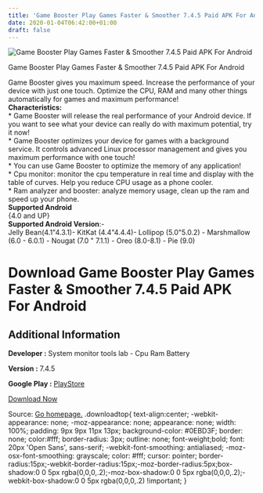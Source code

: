 ```yaml
---
title: 'Game Booster Play Games Faster & Smoother 7.4.5 Paid APK For Android'
date: 2020-01-04T06:42:00+01:00
draft: false
---
```


![Game Booster Play Games Faster & Smoother 7.4.5 Paid APK For Android](https://i1.wp.com/apkhome.net/wp-content/uploads/2020/01/Game-Booster-Play-Games-Faster-Smoother-7.4.5-Paid.png "Game Booster Play Games Faster & Smoother 7.4.5 Paid APK For Android")

  

Game Booster Play Games Faster & Smoother 7.4.5 Paid APK For Android

Game Booster gives you maximum speed. Increase the performance of your device with just one touch. Optimize the CPU, RAM and many other things automatically for games and maximum performance!  
**Characteristics:**  
\* Game Booster will release the real performance of your Android device. If you want to see what your device can really do with maximum potential, try it now!  
\* Game Booster optimizes your device for games with a background service. It controls advanced Linux processor management and gives you maximum performance with one touch!  
\* You can use Game Booster to optimize the memory of any application!  
\* Cpu monitor: monitor the cpu temperature in real time and display with the table of curves. Help you reduce CPU usage as a phone cooler.  
\* Ram analyzer and booster: analyze memory usage, clean up the ram and speed up your phone.  
**Supported Android**  
{4.0 and UP}  
**Supported Android Version**:-  
Jelly Bean(4.1"4.3.1)- KitKat (4.4"4.4.4)- Lollipop (5.0"5.0.2) - Marshmallow (6.0 - 6.0.1) - Nougat (7.0 " 7.1.1) - Oreo (8.0-8.1) - Pie (9.0)

Download Game Booster Play Games Faster & Smoother 7.4.5 Paid APK For Android
=============================================================================

Additional Information
----------------------

**Developer :** System monitor tools lab - Cpu Ram Battery

**Version :** 7.4.5

**Google Play :** [PlayStore](https://play.google.com/store/apps/details?id=com.glgjing.game.booster.pro&hl=en)

  

[Download Now](https://store4app.co/post/game-booster-play-games-faster-amp-smoother-7-4-5-paid-apk-for-android_1578060267)

  
Source: [Go homepage.](https://store4app.co/post/game-booster-play-games-faster-amp-smoother-7-4-5-paid-apk-for-android_1578060267) .downloadtop{ text-align:center; -webkit-appearance: none; -moz-appearance: none; appearance: none; width: 100%; padding: 9px 9px 11px 13px; background-color: #0EBD3F; border: none; color:#fff; border-radius: 3px; outline: none; font-weight;bold; font: 20px 'Open Sans', sans-serif; -webkit-font-smoothing: antialiased; -moz-osx-font-smoothing: grayscale; color: #fff; cursor: pointer; border-radius:15px;-webkit-border-radius:15px;-moz-border-radius:5px;box-shadow:0 0 5px rgba(0,0,0,.2);-moz-box-shadow:0 0 5px rgba(0,0,0,.2);-webkit-box-shadow:0 0 5px rgba(0,0,0,.2) !important; }